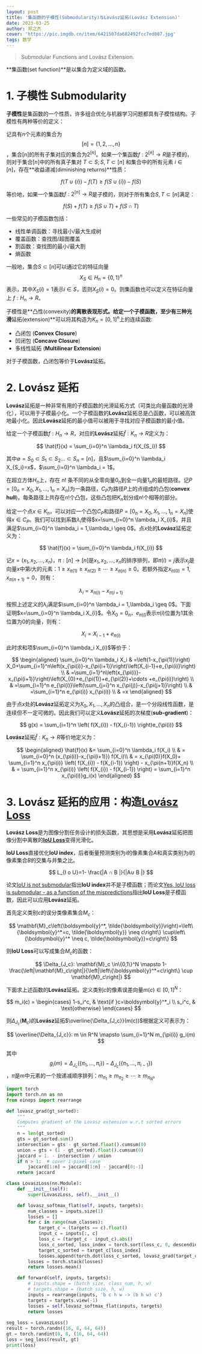 ```yaml
---
layout: post
title: '集函数的子模性(Submodularity)与Lovász延拓(Lovász Extension)'
date: 2023-03-25
author: 郑之杰
cover: 'https://pic.imgdb.cn/item/6421507da682492fcc7ed807.jpg'
tags: 数学
---
```


> Submodular Functions and Lovász Extension.

**集函数(set function)**是以集合为定义域的函数。

# 1. 子模性 Submodularity

**子模性**是集函数的一个性质，许多组合优化与机器学习问题都具有子模性结构。子模性有两种等价的定义：

记具有$n$个元素的集合为$$[n]=\{1,2,...,n\}$$，集合$[n]$的所有子集对应的集合为$2^{[n]}$。如果一个集函数$f:2^{[n]} \to R$是子模的，则对于集合$[n]$中的所有真子集对 $T ⊂ S; S,T ⊂ [n]$ 和集合中的所有元素 $i \in [n]$，存在**收益递减(diminishing returns)**性质：

$$ f(T ∪ \{i\}) - f(T) \geq f(S ∪ \{i\}) - f(S) $$

等价地，如果一个集函数$f:2^{[n]} \to R$是子模的，则对于所有集合$S,T ⊂ [n]$满足：

$$ f(S) + f(T) \geq f(S∪T) + f(S∩T) $$

一些常见的子模函数包括：
- 线性单调函数：寻找最小/最大生成树
- 覆盖函数：查找图/超图覆盖
- 割函数：查找图的最小/最大割
- 熵函数

一般地，集合$S ⊂ [n]$可以通过它的特征向量$$X_S \in H_n = \{0,1\}^n$$表示，其中$X_S(i)=1$表示$i \in S$，否则$X_S(i)=0$。则集函数也可以定义在特征向量上 $f:H_n \to R$。

子模性是**凸性(convexity)**的离散表现形式。给定一个子模函数，至少有三种光滑**延拓(extension)**可以将其构造为$K_n = [0,1]^n$上的连续函数:
- 凸闭包 (**Convex Closure**)
- 凹闭包 (**Concave Closure**)
- 多线性延拓 (**Multilinear Extension**)

对于子模函数，凸闭包等价于**Lovász**延拓。

# 2. Lovász 延拓

**Lovász**延拓是一种非常有用的子模函数的光滑延拓方式（可类比向量函数的光滑化），可以用于子模最小化。一个子模函数的**Lovász**延拓总是凸函数，可以被高效地最小化。因此**Lovász**延拓的最小值可以被用于寻找对应子模函数的最小值。

给定一个子模函数$f:H_n \to R$，对应的**Lovász**延拓$\hat{f}:K_n \to R$定义为：

$$
\hat{f}(x) = \sum_{i=0}^n \lambda_i f(X_{S_i})
$$

其中$∅=S_0⊂S_1⊂S_2...⊂S_n=[n]$，且$\sum_{i=0}^n \lambda_i X_{S_i}=x$，$\sum_{i=0}^n \lambda_i = 1$。

在超立方体$H_n$上，存在 $n!$ 条不同的从全零向量$0_n$到全一向量$1_n$的最短路径。记$P=[0_n=X_0,X_1,...,1_n=X_n]$为一条路径，$C_P$为路径$P$上的点组成的凸包(**convex hull**)。每条路径上共存在$n!$个凸包，这些凸包把$K_n$划分成$n!$个相等的部分。

给定一个点$x \in K_n$，可以对应一个凸包$C_P$和路径$P=[0_n=X_0,X_1,...,1_n=X_n]$使得$x \in C_P$。我们可以找到系数$\lambda_i$使得$x=\sum_{i=0}^n \lambda_i X_{i}$，并且满足$\sum_{i=0}^n \lambda_i = 1,\lambda_i \geq 0$。点$x$处的**Lovász**延拓定义为：

$$
\hat{f}(x) = \sum_{i=0}^n \lambda_i f(X_{i})
$$

记$x=(x_1,x_2,...,x_n)$，$\pi:[n] \to [n]$是$x_1,x_2,...,x_n$的排序排列，即$\pi(i)=j$表示$x_j$是向量$x$中第$i$大的元素：$1 \geq x_{\pi(1)}\geq x_{\pi(2)}\geq \cdots \geq x_{\pi(n)}\geq 0$。若额外指定$x_{\pi(0)}=1,x_{\pi(n+1)}=0$，则有：

$$
\lambda_i = x_{\pi(i)}-x_{\pi(i+1)}
$$

按照上述定义的$\lambda_i$满足$\sum_{i=0}^n \lambda_i = 1,\lambda_i \geq 0$。下面证明$x=\sum_{i=0}^n \lambda_i X_{i}$。令$X_0=0_n$，$e_{\pi(i)}$表示$\pi(i)$位置为$1$其余位置为$0$的向量，则有：

$$
X_i = X_{i-1} + e_{\pi(i)}
$$

此时求和项$\sum_{i=0}^n \lambda_i X_{i}$等价于：

$$
\begin{aligned}
\sum_{i=0}^n \lambda_i X_i & =\left(1-x_{\pi(1)}\right) X_0+\sum_{i=1}^n\left(x_{\pi(i)}-x_{\pi(i+1)}\right)\left(X_{i-1}+e_{\pi(i)}\right) \\
& =\sum_{i=1}^n\left(x_{\pi(i)}-x_{\pi(i+1)}\right)\left(X_{0}+e_{\pi(1)}+e_{\pi(2)}+\cdots +e_{\pi(i)}\right) \\
& =\sum_{i=1}^n e_{\pi(i)}\left(\sum_{j=i}^n x_{\pi(j)}-x_{\pi(j+1)}\right) \\
& =\sum_{i=1}^n e_{\pi(i)} x_{\pi(i)} \\
& =x
\end{aligned}
$$

由于点$x$处的**Lovász**延拓定义为$X_0,X_1,...,X_n$的凸组合，是一个分段线性函数，是连续但不一定可微的。因此我们可以定义**Lovász**延拓的次梯度(**sub-gradient**)：

$$
g(x) = \sum_{i=1}^n \left( f(X_{i}) - f(X_{i-1}) \right)e_{\pi(i)}
$$

**Lovász**延拓$\hat{f}:K_n \to R$等价地定义为：

$$
\begin{aligned}
\hat{f}(x) &= \sum_{i=0}^n \lambda_i f(X_i) \\ 
& = \sum_{i=0}^n (x_{\pi(i)}-x_{\pi(i+1)}) f(X_i)\\
& = x_{\pi(0)}f(X_0)+ \sum_{i=1}^n x_{\pi(i)} \left( f(X_{i}) - f(X_{i-1}) \right) - x_{\pi(n+1)}f(X_n) \\
& = \sum_{i=1}^n x_{\pi(i)} \left( f(X_{i}) - f(X_{i-1}) \right) =  \sum_{i=1}^n x_{\pi(i)}g_i(x)
\end{aligned}
$$

# 3. Lovász 延拓的应用：构造[Lovász Loss](https://arxiv.org/abs/1705.08790)

**Lovász Loss**是为图像分割任务设计的损失函数，其思想是采用**Lovász**延拓把图像分割中离散的[**IoU Loss**](https://link.springer.com/chapter/10.1007/978-3-319-50835-1_22)变得光滑化。

**IoU Loss**直接优化**IoU index**，后者衡量预测类别为$i$的像素集合$A$和真实类别为$i$的像素集合$B$的交集与并集之比。

$$
L_{I o U}=1- \frac{|A ∩ B |}{|A∪ B |}
$$

论文[IoU is not submodular](https://arxiv.org/abs/1809.00593)指出**IoU index**并不是子模函数；而论文[Yes, IoU loss is submodular - as a function of the mispredictions](https://arxiv.org/abs/1809.01845)指出**IoU Loss**是子模函数，因此可以应用**Lovász**延拓。

首先定义类别$c$的误分类像素集合$M_c$：

$$
\mathbf{M}_c\left(\boldsymbol{y}^*, \tilde{\boldsymbol{y}}\right)=\left\{\boldsymbol{y}^*=c, \tilde{\boldsymbol{y}} \neq c\right\} \cup\left\{\boldsymbol{y}^* \neq c, \tilde{\boldsymbol{y}}=c\right\}
$$

则**IoU Loss**可以写成集合$M_c$的函数：

$$
\Delta_{J_c}: \mathbf{M}_c \in\{0,1\}^N \mapsto 1-\frac{\left|\mathbf{M}_c\right|}{\left|\left\{\boldsymbol{y}^*=c\right\} \cup \mathbf{M}_c\right|}
$$

下面求上述函数的**Lovász**延拓。定义类别$c$的像素误差向量$m(c) \in [0,1]^N$：

$$
m_i(c) = \begin{cases} 1-s_i^c, & \text{if }c=\boldsymbol{y}^*_i \\ s_i^c, & \text{otherwise} \end{cases}
$$

则$\Delta_{J_c}(\mathbf{M}_c)$的**Lovász**延拓$\overline{\Delta_{J_c}}(m(c))$根据定义可表示为：

$$
\overline{\Delta_{J_c}}: m \in R^N \mapsto \sum_{i=1}^N m_{\pi(i)} g_i(m)
$$

其中$$g_i(m)=\Delta_{J_c}(\{\pi_1,...,\pi_i\})-\Delta_{J_c}(\{\pi_1,...,\pi_{i-1}\})$$，$\pi$是$m$中元素的一个按递减顺序排列：$m_{\pi_1} \geq m_{\pi_2} \geq \cdots \geq m_{\pi_N}$。

```python
import torch
import torch.nn as nn
from einops import rearrange

def lovasz_grad(gt_sorted):
    """
    Computes gradient of the Lovasz extension w.r.t sorted errors
    """
    n = len(gt_sorted)
    gts = gt_sorted.sum()
    intersection = gts - gt_sorted.float().cumsum(0)
    union = gts + (1 - gt_sorted).float().cumsum(0)
    jaccard = 1. - intersection / union
    if n > 1:  # cover 1-pixel case
        jaccard[1:n] = jaccard[1:n] - jaccard[0:-1]
    return jaccard

class LovaszLoss(nn.Module):
    def __init__(self):
        super(LovaszLoss, self).__init__()

    def lovasz_softmax_flat(self, inputs, targets):
        num_classes = inputs.size(1)
        losses = []
        for c in range(num_classes):
            target_c = (targets == c).float()
            input_c = inputs[:, c]
            loss_c = (target_c - input_c).abs()
            loss_c_sorted, loss_index = torch.sort(loss_c, 0, descending=True)
            target_c_sorted = target_c[loss_index]
            losses.append(torch.dot(loss_c_sorted, lovasz_grad(target_c_sorted)))
        losses = torch.stack(losses)
        return losses.mean()

    def forward(self, inputs, targets):
        # inputs.shape = (batch size, class_num, h, w)
        # targets.shape = (batch size, h, w)
        inputs = rearrange(inputs, 'b c h w -> (b h w) c')
        targets = targets.view(-1)
        losses = self.lovasz_softmax_flat(inputs, targets)
        return losses
    
seg_loss = LovaszLoss()
result = torch.randn((16, 8, 64, 64))
gt = torch.randint(0, 8, (16, 64, 64))
loss = seg_loss(result, gt)
print(loss)
```